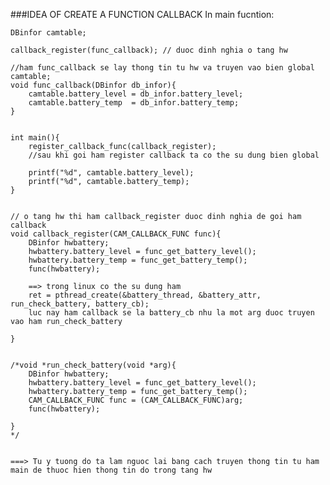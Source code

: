 ###IDEA OF CREATE A FUNCTION CALLBACK
In main fucntion:

	
	DBinfor camtable;

	callback_register(func_callback); // duoc dinh nghia o tang hw

	//ham func_callback se lay thong tin tu hw va truyen vao bien global camtable;
	void func_callback(DBinfor db_infor){
		camtable.battery_level = db_infor.battery_level;
		camtable.battery_temp  = db_infor.battery_temp;
	}


	int main(){
		register_callback_func(callback_register);
		//sau khi goi ham register callback ta co the su dung bien global

		printf("%d", camtable.battery_level);
		printf("%d", camtable.battery_temp);
	}


	// o tang hw thi ham callback_register duoc dinh nghia de goi ham callback
	void callback_register(CAM_CALLBACK_FUNC func){
		DBinfor hwbattery;
		hwbattery.battery_level = func_get_battery_level();
		hwbattery.battery_temp = func_get_battery_temp();
		func(hwbattery);

		==> trong linux co the su dung ham 
		ret = pthread_create(&battery_thread, &battery_attr, run_check_battery, battery_cb);
		luc nay ham callback se la battery_cb nhu la mot arg duoc truyen vao ham run_check_battery

	}


	/*void *run_check_battery(void *arg){
		DBinfor hwbattery;
		hwbattery.battery_level = func_get_battery_level();
		hwbattery.battery_temp = func_get_battery_temp();
		CAM_CALLBACK_FUNC func = (CAM_CALLBACK_FUNC)arg;
		func(hwbattery);

	}
	*/


	===> Tu y tuong do ta lam nguoc lai bang cach truyen thong tin tu ham main de thuoc hien thong tin do trong tang hw

